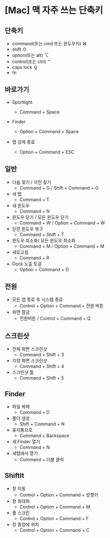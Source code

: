 # [Mac] 맥 자주 쓰는 단축키



## 단축키

* command(또는 cmd 또는 윈도우키) ⌘
* shift ⇧
* option(또는 alt) ⌥
* control(또는 ctrl) ⌃
* caps lock ⇪
* fn



## 바로가기

* Sportlight
  * Command + Space

* Finder
  * Option + Command + Space
* 앱 강제 종료
  * Option + Command + ESC



## 일반

* 다음 찾기 / 이전 찾기
  * Command + G / Shift + Command + G
* 새 탭
  * Command + T
* 새 윈도우
  * Command + N
* 윈도우 닫기 / 모든 윈도우 닫기
  * Command + W / Option + Command + W
* 닫힌 윈도우 복구
  * Command + Shift + T
* 윈도우 최소화/ 모든 윈도우 최소화
  * Command + M / Option + Command + M
* 새로고침
  * Command + R
* Dock 노출 토글
  * Option + Command + D



## 전원

* 모든 앱 종료 후 시스템 종료
  * Control + Option + Command + 전원 버튼
* 화면 잠금
  * 전원버튼 / Control + Command + Q



## 스크린샷

* 전체 화면 스크린샷
  * Command + Shift + 3
* 지정 화면 스크린샷
  * Command + Shift + 4
* 스크린샷 툴
  * Command + Shift + 5



## Finder

* 파일 복제
  * Command + D
* 폴더 생성
  * Shift + Command + N
* 휴지통으로
  * Command + Backspace
* 새 Finder 열기
  * Command + N
* 새탭에서 열기
  * Command + 더블 클릭



## ShiftIt

* 창 이동
  * Control + Option + Command + 방향키
* 창 최대화
  * Control + Option + Command + M
* 풀 스크린
  * Control + Option + Command + F
* 창 중앙에 위치
  * Control + Option + Command + C



